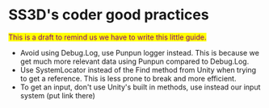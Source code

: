 # SS3D's coder good practices

<mark style="color:purple;">This is a draft to remind us we have to write this little guide.</mark>

* Avoid using Debug.Log, use Punpun logger instead. This is because we get much more relevant data using Punpun compared to Debug.Log.
* Use SystemLocator instead of the Find method from Unity when trying to get a reference. This is less prone to break and more efficient.
* To get an input, don't use Unity's built in methods, use instead our input system (put link there)
